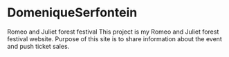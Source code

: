 # DomeniqueSerfontein
 Romeo and Juliet forest festival
 This project is my Romeo and Juliet forest festival website. Purpose of this site is to share information about the event and push ticket sales.